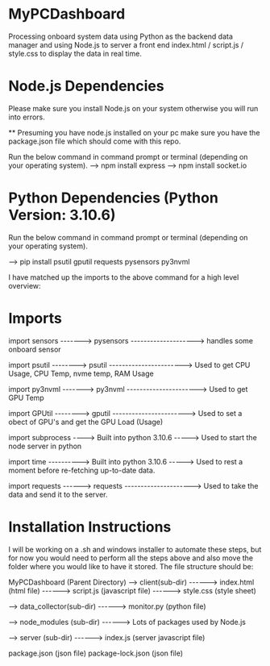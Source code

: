 # MyPCDashboard
Processing onboard system data using Python as the backend data manager and using Node.js to server a front end index.html / script.js / style.css to display the data in real time. 

# Node.js Dependencies
Please make sure you install Node.js on your system otherwise you will run into errors. 

** Presuming you have node.js installed on your pc make sure you have the package.json file which should come with this repo. 

Run the below command in command prompt or terminal (depending on your operating system).
--> npm install express 
--> npm install socket.io


# Python Dependencies (Python Version: 3.10.6)

Run the below command in command prompt or terminal (depending on your operating system). 

--> pip install psutil gputil requests pysensors py3nvml

I have matched up the imports to the above command for a high level overview:

# Imports
import sensors -------> pysensors --------------------> handles some onboard sensor

import psutil --------> psutil -----------------------> Used to get CPU Usage, CPU Temp, nvme temp, RAM Usage

import py3nvml -------> py3nvml ----------------------> Used to get GPU Temp

import GPUtil --------> gputil -----------------------> Used to set a obect of GPU's and get the GPU Load (Usage)

import subprocess ----> Built into python 3.10.6 -----> Used to start the node server in python

import time ----------> Built into python 3.10.6 -----> Used to rest a moment before re-fetching up-to-date data.

import requests ------> requests ---------------------> Used to take the data and send it to the server. 

# Installation Instructions
I will be working on a .sh and windows installer to automate these steps, but for now you would need to perform all the steps above and also move the folder where you would like to have it stored. The file structure should be:

MyPCDashboard (Parent Directory)
--> client(sub-dir)
------> index.html (html file)
------> script.js (javascript file)
------> style.css (style sheet)

--> data_collector(sub-dir)
------> monitor.py (python file)

--> node_modules (sub-dir)
------> Lots of packages used by Node.js

--> server (sub-dir)
------> index.js (server javascript file)

package.json (json file)
package-lock.json (json file)
